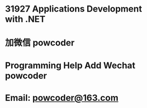 # 31927 Applications Development with .NET
# 加微信 powcoder

# Programming Help Add Wechat powcoder

# Email: powcoder@163.com

